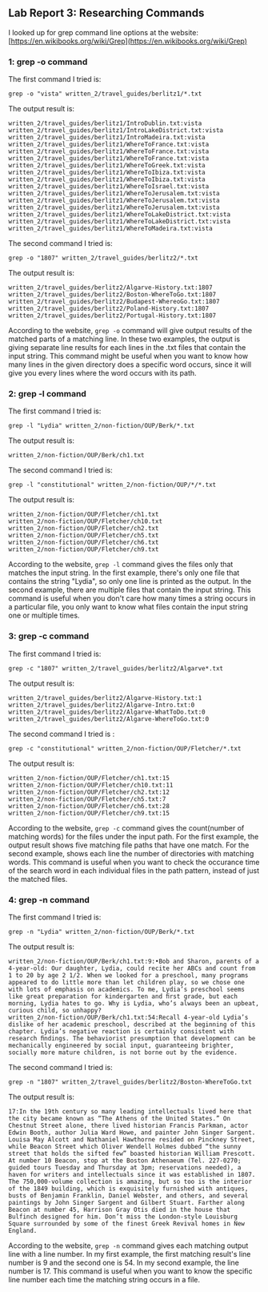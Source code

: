## Lab Report 3: Researching Commands
I looked up for grep command line options at the website: [https://en.wikibooks.org/wiki/Grep](https://en.wikibooks.org/wiki/Grep)
### 1: grep -o command
The first command I tried is:        
```
grep -o "vista" written_2/travel_guides/berlitz1/*.txt 
```         
The output result is:         
```
written_2/travel_guides/berlitz1/IntroDublin.txt:vista
written_2/travel_guides/berlitz1/IntroLakeDistrict.txt:vista
written_2/travel_guides/berlitz1/IntroMadeira.txt:vista
written_2/travel_guides/berlitz1/WhereToFrance.txt:vista
written_2/travel_guides/berlitz1/WhereToFrance.txt:vista
written_2/travel_guides/berlitz1/WhereToFrance.txt:vista
written_2/travel_guides/berlitz1/WhereToGreek.txt:vista
written_2/travel_guides/berlitz1/WhereToIbiza.txt:vista
written_2/travel_guides/berlitz1/WhereToIbiza.txt:vista
written_2/travel_guides/berlitz1/WhereToIsrael.txt:vista
written_2/travel_guides/berlitz1/WhereToJerusalem.txt:vista
written_2/travel_guides/berlitz1/WhereToJerusalem.txt:vista
written_2/travel_guides/berlitz1/WhereToJerusalem.txt:vista
written_2/travel_guides/berlitz1/WhereToLakeDistrict.txt:vista
written_2/travel_guides/berlitz1/WhereToLakeDistrict.txt:vista
written_2/travel_guides/berlitz1/WhereToMadeira.txt:vista
```                  
The second command I tried is:       
```
grep -o "1807" written_2/travel_guides/berlitz2/*.txt
```       
The output result is:
```
written_2/travel_guides/berlitz2/Algarve-History.txt:1807
written_2/travel_guides/berlitz2/Boston-WhereToGo.txt:1807
written_2/travel_guides/berlitz2/Budapest-WhereoGo.txt:1807
written_2/travel_guides/berlitz2/Poland-History.txt:1807
written_2/travel_guides/berlitz2/Portugal-History.txt:1807
```            
According to the website, `grep -o` command will give output results of the matched parts of a matching line. In these two examples, the output is giving separate line results for each lines in the .txt files that contain the input string. This command might be useful when you want to know how many lines in the given directory does a specific word occurs, since it will give you every lines where the word occurs with its path.             
### 2: grep -l command
The first command I tried is:        
```
grep -l "Lydia" written_2/non-fiction/OUP/Berk/*.txt
```         
The output result is:       
```
written_2/non-fiction/OUP/Berk/ch1.txt
```        
The second command I tried is:      
```
grep -l "constitutional" written_2/non-fiction/OUP/*/*.txt
```
The output result is:      
```
written_2/non-fiction/OUP/Fletcher/ch1.txt
written_2/non-fiction/OUP/Fletcher/ch10.txt
written_2/non-fiction/OUP/Fletcher/ch2.txt
written_2/non-fiction/OUP/Fletcher/ch5.txt
written_2/non-fiction/OUP/Fletcher/ch6.txt
written_2/non-fiction/OUP/Fletcher/ch9.txt
```        
According to the website, `grep -l` command gives the files only that matches the input string. In the first example, there's only one file that contains the string "Lydia", so only one line is printed as the output. In the second example, there are multiple files that contain the input string. This command is useful when you don't care how many times a string occurs in a particular file, you only want to know what files contain the input string one or multiple times.                
### 3: grep -c command
The first command I tried is:       
```
grep -c "1807" written_2/travel_guides/berlitz2/Algarve*.txt
```        
The output result is:       
```
written_2/travel_guides/berlitz2/Algarve-History.txt:1
written_2/travel_guides/berlitz2/Algarve-Intro.txt:0
written_2/travel_guides/berlitz2/Algarve-WhatToDo.txt:0
written_2/travel_guides/berlitz2/Algarve-WhereToGo.txt:0
```         
The second command I tried is :      
```
grep -c "constitutional" written_2/non-fiction/OUP/Fletcher/*.txt
```     
The output result is:        
```
written_2/non-fiction/OUP/Fletcher/ch1.txt:15
written_2/non-fiction/OUP/Fletcher/ch10.txt:11
written_2/non-fiction/OUP/Fletcher/ch2.txt:12
written_2/non-fiction/OUP/Fletcher/ch5.txt:7
written_2/non-fiction/OUP/Fletcher/ch6.txt:28
written_2/non-fiction/OUP/Fletcher/ch9.txt:15
```        
According to the website, `grep -c` command gives the count(number of matching words) for the files under the input path. For the first example, the output result shows five matching file paths that have one match. For the second example, shows each line the number of directories with matching words. This command is useful when you want to check the occurance time of the search word in each individual files in the path pattern, instead of just the matched files.          
### 4: grep -n command 
The first command I tried is:      
```
grep -n "Lydia" written_2/non-fiction/OUP/Berk/*.txt
```
The output result is:      
```
written_2/non-fiction/OUP/Berk/ch1.txt:9:•Bob and Sharon, parents of a 4-year-old: Our daughter, Lydia, could recite her ABCs and count from 1 to 20 by age 2 1/2. When we looked for a preschool, many programs appeared to do little more than let children play, so we chose one with lots of emphasis on academics. To me, Lydia’s preschool seems like great preparation for kindergarten and ﬁrst grade, but each morning, Lydia hates to go. Why is Lydia, who’s always been an upbeat, curious child, so unhappy?
written_2/non-fiction/OUP/Berk/ch1.txt:54:Recall 4-year-old Lydia’s dislike of her academic preschool, described at the beginning of this chapter. Lydia’s negative reaction is certainly consistent with research ﬁndings. The behaviorist presumption that development can be mechanically engineered by social input, guaranteeing brighter, socially more mature children, is not borne out by the evidence.
```          
The second command I tried is:       
```
grep -n "1807" written_2/travel_guides/berlitz2/Boston-WhereToGo.txt
```       
The output result is:      
```
17:In the 19th century so many leading intellectuals lived here that the city became known as “The Athens of the United States.” On Chestnut Street alone, there lived historian Francis Parkman, actor Edwin Booth, author Julia Ward Howe, and painter John Singer Sargent. Louisa May Alcott and Nathaniel Hawthorne resided on Pinckney Street, while Beacon Street which Oliver Wendell Holmes dubbed “the sunny street that holds the sifted few” boasted historian William Prescott. At number 10 Beacon, stop at the Boston Athenaeum (Tel. 227-0270; guided tours Tuesday and Thursday at 3pm; reservations needed), a haven for writers and intellectuals since it was established in 1807. The 750,000-volume collection is amazing, but so too is the interior of the 1849 building, which is exquisitely furnished with antiques, busts of Benjamin Franklin, Daniel Webster, and others, and several paintings by John Singer Sargent and Gilbert Stuart. Farther along Beacon at number 45, Harrison Gray Otis died in the house that Bulfinch designed for him. Don’t miss the London-style Louisburg Square surrounded by some of the finest Greek Revival homes in New England.
```             
According to the website, `grep -n` command gives each matching output line with a line number. In my first example, the first matching result's line number is 9 and the second one is 54. In my second example, the line number is 17. This command is useful when you want to know the specific line number each time the matching string occurs in a file.
